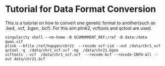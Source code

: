 # Tutorial for Data Format Conversion

This is a tutorial on how to convert one genetic format to another(such as .bed, .vcf, .bgen, .bcf). For this aim plink2, vcftools and qctool are used.

```
singularity shell --no-home -B $COMORMENT_REF:/ref -B data:/data gwas.sif
plink --bfile /ref/hapgen/chr21  --recode vcf-iid --out /data/chr1_vcf
qctool -g  /data/chr1_vcf.vcf -og  /data/chr21.bgen 
vcftools --vcf  /data/chr1_vcf.vcf  --recode-bcf --recode-INFO-all --out data/chr21.bcf  
```

